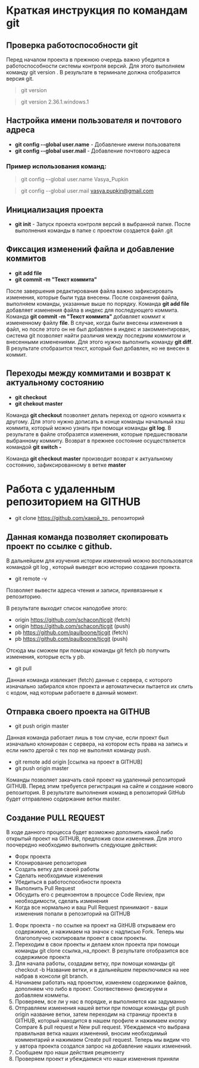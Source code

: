 # Краткая инструкция по командам git
## Проверка работоспособности git
Перед началом проекта в прежнюю очередь важно убедится в работоспособности системы контроля версий. Для этого выполняем команду git version . В результате в терминале должна отобразится версия git.
>git version

>git version 2.36.1.windows.1

## Настройка имени пользователя и почтового адреса
* **git config --global user.name** - Добавление имени пользователя
* **git config --global user.mail** - Добавление почтового адреса

### Пример использования команд:
>git config --global user.name Vasya_Pupkin

>git config --global user.mail vasya.pupkin@gmail.com 

## Инициализация проекта
* **git init** - Запуск проекта контроля версий в выбранной папке. После выполнения команды в папке с проектом создается файл .git

## Фиксация изменений файла и добавление коммитов
* **git add file**
* **git commit -m "Текст коммита"**

После завершения редактирования файла важно зафиксировать изменения, которые были туда внесены. После сохранения файла, выполняем команды, указанные выше по порядку. Команда **git add file** добавляет изменения файла в индекс для последующего коммита. Команда **git commit -m "Текст коммита"** добавляет коммит к измененному файлу **file**.
В случае, когда были внесены изменения в файл, но после этого он не был добавлен в индекс и закомментирован, система git позволяет найти различия между последним коммитом и внесенными изменениями. Для этого нужно выполнить команду **git diff**. В результате отобразится текст, который был добавлен, но не внесен в коммит. 

## Переходы между коммитами и возврат к актуальному состоянию
* **git checkout**
* **git chekout master**

Команда **git checkout** позволяет делать переход от одного коммита к другому. Для этого нужно дописать в конце команды начальный хэш коммита, который можно узнать при помощи команды **git log**. В результате в файле отобразятся изменения, которые предшествовали выбранному коммиту. Возврат в прежнее состояние осуществляется командой **git switch -** 

Команда **git checkout master** производит возврат к актуальному состоянию, зафиксированному в ветке **master**

# Работа с удаленным репозиторием на GITHUB

* git clone https://github.com/какой_то_ репозиторий

## Данная команда позволяет скопировать проект по ссылке с github.

В дальнейшем для изучения истории изменений можно воспользоватся командой git log , который выведет всю историю создания проекта.

* git remote -v

Позволяет вывести адреса чтения и записи, приявязанные к репозиторию.

В результате выходит список наподобие этого:
* origin	https://github.com/schacon/ticgit (fetch)
* origin	https://github.com/schacon/ticgit (push)
* pb	https://github.com/paulboone/ticgit (fetch)
* pb	https://github.com/paulboone/ticgit (push)

Отсюда мы сможем при помощи команды git fetch pb получить изменения, которые есть у pb.

* git pull 

Данная команда извлекает (fetch) данные с сервера, с которого изначально забирался клон проекта и автоматически пытается их слить с кодом, над которым работаете в данный момент.

## Отправка своего проекта на GITHUB

* git push origin master

Данная команда работает лишь в том случае, если проект был изначально клонирован с сервера, на котором есть права на запись и если никто дрегой с тех пор не выполнял команду push.

* git remote add origin [ссылка на проект в GITHUB]
* git push origin master 

Команды позволяет закачать свой проект на удаленный репозиторий GITHUB. Перед этим требуется регистрация на сайте и создание нового репозитория.
В результате выполнения команд в репозиторий GitHub будет отправлено содержание ветки master.

## Создание PULL REQUEST

В ходе данного процесса будет возможно дополнить какой либо открытый проект на GITHUB, предложив свои изменения. Для этого поочередно необходимо выполнить следующие действия:
* Форк проекта
* Клонирование репозитория
* Создать ветку для своей работы
* Сделать необходимые изменения
* Убедиться в работоспособности проекта
* Выполнить Pull Request
* Обсудить его с рецензентом в процессе Code Review, при необходимости, сделать изменения
* Когда все нормально и ваш Pull Request принимают - ваши изменения попали в репозиторий на GITHUB

1) Форк проекта - по ссылке на проект на GitHUB открываем его содержимое, и нажимаем на значок с надписью Fork. Теперь мы благополучно скопировали проект в свои проекты.
2) Переходим в свои проекты и делаем клон проекта при помощи команды git clone ссылка_на_проект. В результате отобразится все содержимое проекта
3) Для начала работы, создадим ветку, при помощи команды git checkout -b Название ветки, и в дальнейшем переключимся на нее набрав в консоли git branch.
4) Начинаем работать над проектом, изменяем содержимое файлов, дополняем что либо в проект. Соотвественно фиксируем и добавляем комметы.
5) Проверяем, все ли у нас в порядке, и выполняется как задуманно
6) Отправляем изменения нашей ветки при помощи команды git push origin название ветки, затем переходим на страницу проекта в GITHUB, который находится в нашем профиле и нажимаем кнопку Compare & pull request и New pull request. Убеждаемся что выбрана правильная ветка наших изменений, вносим необходимый комментарий и нажимаем Create pull request. Теперь мы видим что у автора проекта создался запрос на добавление наших изменений.
7) Сообщаем про наши действия рецензенту
8) Проверяем проект и убеждаемся что наши изменения приняли









